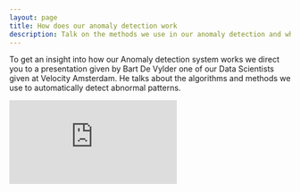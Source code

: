 ```yaml
---
layout: page
title: How does our anomaly detection work
description: Talk on the methods we use in our anomaly detection and what we can do.
---
```


To get an insight into how our Anomaly detection system works we direct you to a presentation given by Bart De Vylder one of our Data Scientists given at Velocity Amsterdam. He talks about the algorithms and methods we use to automatically detect abnormal patterns.

<div id="video" class="embed-responsive embed-responsive-16by9">
    <iframe class="js-video embed-responsive-item" src="https://www.youtube-nocookie.com/embed/F_AWzL03oJ8?rel=0" frameborder="0" allowfullscreen></iframe>
</div>
